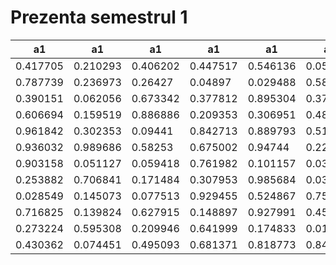 # Prezenta semestrul 1
| a1       | a1       | a1       | a1       | a1       | a1       | a1       | a1       |
| -------- | -------- | -------- | -------- | -------- | -------- | -------- | -------- |
| 0.417705 | 0.210293 | 0.406202 | 0.447517 | 0.546136 | 0.05921  | 0.705625 | 0.21376  |
| 0.787739 | 0.236973 | 0.26427  | 0.04897  | 0.029488 | 0.588693 | 0.021423 | 0.173249 |
| 0.390151 | 0.062056 | 0.673342 | 0.377812 | 0.895304 | 0.374069 | 0.254069 | 0.958666 |
| 0.606694 | 0.159519 | 0.886886 | 0.209353 | 0.306951 | 0.482355 | 0.145239 | 0.24114  |
| 0.961842 | 0.302353 | 0.09441  | 0.842713 | 0.889793 | 0.515041 | 0.115653 | 0.920732 |
| 0.936032 | 0.989686 | 0.58253  | 0.675002 | 0.94744  | 0.225135 | 0.717279 | 0.951425 |
| 0.903158 | 0.051127 | 0.059418 | 0.761982 | 0.101157 | 0.035923 | 0.283735 | 0.159704 |
| 0.253882 | 0.706841 | 0.171484 | 0.307953 | 0.985684 | 0.037637 | 0.126644 | 0.704296 |
| 0.028549 | 0.145073 | 0.077513 | 0.929455 | 0.524867 | 0.752035 | 0.137098 | 0.621788 |
| 0.716825 | 0.139824 | 0.627915 | 0.148897 | 0.927991 | 0.452166 | 0.436178 | 0.310476 |
| 0.273224 | 0.595308 | 0.209946 | 0.641999 | 0.174833 | 0.015368 | 0.461283 | 0.548001 |
| 0.430362 | 0.074451 | 0.495093 | 0.681371 | 0.818773 | 0.840922 | 0.243711 | 0.678889 |
<!--stackedit_data:
eyJoaXN0b3J5IjpbMTE1ODA2Mjg0OSwzNDI1NDk4ODJdfQ==
-->